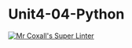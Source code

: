 # Unit4-04-Python
[![Mr Coxall's Super Linter](https://github.com/ICS3U-Programming-MarcusW/Unit4-04-Python/workflows/Mr%20Coxall's%20Super%20Linter/badge.svg)](https://github.com/ICS3U-Programming-MarcusW/Unit4-04-Python/actions/)
